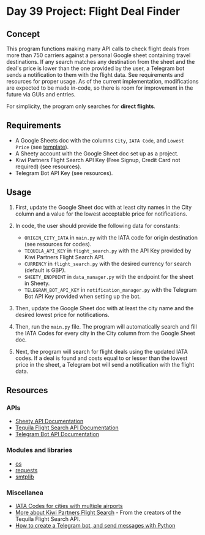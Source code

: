 # Day 39 Project: Flight Deal Finder

## Concept

This program functions making many API calls to check flight deals from more than 750 carriers against a personal
Google sheet containing travel destinations. If any search matches any destination from the sheet and the deal's price
is lower than the one provided by the user, a Telegram bot sends a notification to them with the flight data. See
requirements and resources for proper usage. As of the current implementation, modifications are expected to be
made in-code, so there is room for improvement in the future via GUIs and entries.

For simplicity, the program only searches for **direct flights**.

## Requirements

- A Google Sheets doc with the columns `City`, `IATA Code`, and `Lowest Price` (see [template](./template_sheet/Flight%20Deals.xlsx)).
- A Sheety account with the Google Sheet doc set up as a project.
- Kiwi Partners Flight Search API Key (Free Signup, Credit Card not required) (see resources).
- Telegram Bot API Key (see resources).

## Usage

1. First, update the Google Sheet doc with at least city names in the City column and a value for the lowest acceptable price for notifications.
2. In code, the user should provide the following data for constants:

   - `ORIGIN_CITY_IATA` in `main.py` with the IATA code for origin destination (see resources for codes).
   - `TEQUILA_API_KEY` in `flight_search.py` with the API Key provided by Kiwi Partners Flight Search API.
   - `CURRENCY` in `flight_search.py` with the desired currency for search (default is GBP).
   - `SHEETY_ENDPOINT` in `data_manager.py` with the endpoint for the sheet in Sheety.
   - `TELEGRAM_BOT_API_KEY` in `notification_manager.py` with the Telegram Bot API Key provided when setting up the bot.

3. Then, update the Google Sheet doc with at least the city name and the desired lowest price for notifications.

4. Then, run the `main.py` file. The program will automatically search and fill the IATA Codes for every city in the City column from the Google Sheet doc.

5. Next, the program will search for flight deals using the updated IATA codes. If a deal is found and costs equal to or lesser than the lowest price in the sheet, a Telegram bot will send a notification with the flight data.


## Resources

### APIs

- [Sheety API Documentation](https://sheety.co/docs)
- [Tequila Flight Search API Documentation](https://tequila.kiwi.com/portal/docs/tequila_api)
- [Telegram Bot API Documentation](https://core.telegram.org/bots/api)

### Modules and libraries

- [os](https://docs.python.org/3/library/os.html)
- [requests](https://requests.readthedocs.io/en/latest/)
- [smtplib](https://docs.python.org/3/library/smtplib.html)

### Miscellanea

- [IATA Codes for cities with multiple airports](https://en.wikipedia.org/wiki/IATA_airport_code#Cities_with_multiple_airports)
- [More about Kiwi Partners Flight Search](https://partners.kiwi.com/) - From the creators of the Tequila Flight Search API.
- [How to create a Telegram bot, and send messages with Python](https://medium.com/@ManHay_Hong/how-to-create-a-telegram-bot-and-send-messages-with-python-4cf314d9fa3e)
